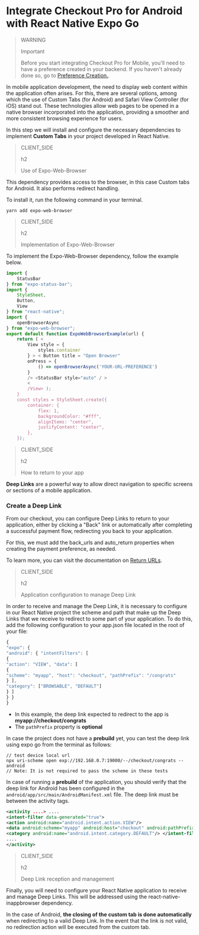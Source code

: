 # Integrate Checkout Pro for Android with React Native Expo Go

> WARNING
>
> Important
>
> Before you start integrating Checkout Pro for Mobile, you'll need to have a preference created in your backend. If you haven't already done so, go to [Preference Creation.](/developers/en/docs/checkout-pro/integrate-preferences).

In mobile application development, the need to display web content within the application often arises. For this, there are several options, among which the use of Custom Tabs (for Android) and Safari View Controller (for iOS) stand out. These technologies allow web pages to be opened in a native browser incorporated into the application, providing a smoother and more consistent browsing experience for users.

In this step we will install and configure the necessary dependencies to implement **Custom Tabs** in your project developed in React Native. 

> CLIENT_SIDE
>
> h2
>
> Use of Expo-Web-Browser

This dependency provides access to the browser, in this case Custom tabs for Android. It also performs redirect handling.

To install it, run the following command in your terminal.

```yarn
yarn add expo-web-browser
```

> CLIENT_SIDE
>
> h2
>
> Implementation of Expo-Web-Browser

To implement the Expo-Web-Browser dependency, follow the example below.

```JavaScript
import {
	StatusBar
} from "expo-status-bar";
import {
	StyleSheet,
	Button,
	View
} from "react-native";
import {
	openBrowserAsync
} from "expo-web-browser";
export default function ExpoWebBrowserExample(url) {
	return ( <
		View style = {
			styles.container
		} > < Button title = "Open Browser"
		onPress = {
			() => openBrowserAsync('YOUR-URL-PREFERENCE')
		}
		/> <StatusBar style="auto" / >
		<
		/View> );
	}
	const styles = StyleSheet.create({
		container: {
			flex: 1,
			backgroundColor: "#fff",
			alignItems: "center",
			justifyContent: "center",
		},
	});
```

> CLIENT_SIDE
>
> h2
>
> How to return to your app

**Deep Links** are a powerful way to allow direct navigation to specific screens or sections of a mobile application.

### Create a Deep Link

From our checkout, you can configure Deep Links to return to your application, either by clicking a "Back" link or automatically after completing a successful payment flow, redirecting you back to your application.

For this, we must add the back_urls and auto_return properties when creating the payment preference, as needed.

To learn more, you can visit the documentation on [Return URLs](/developers/es/docs/checkout-pro/checkout-customization/user-interface/redirection).

> CLIENT_SIDE
>
> h2
>
> Application configuration to manage Deep Link 

In order to receive and manage the Deep Link, it is necessary to configure in our React Native project the scheme and path that make up the Deep Links that we receive to redirect to some part of your application.
To do this, add the following configuration to your app.json file located in the root of your file:

```JavaScript
{
"expo": {
"android": { "intentFilters": [
{
"action": "VIEW", "data": [
{
"scheme": "myapp", "host": "checkout", "pathPrefix": "/congrats"
} ],
"category": ["BROWSABLE", "DEFAULT"]
} ]
} }
}
```

* In this example, the deep link expected to redirect to the app is **myapp://checkout/congrats**
* The `pathPrefix` property is **optional**

In case the project does not have a **prebuild** yet, you can test the deep link using expo go from the terminal as follows:

```
// test device local url
npx uri-scheme open exp://192.168.0.7:19000/--/checkout/congrats --android
// Note: It is not required to pass the scheme in these tests
```

In case of running a **prebuild** of the application, you should verify that the deep link for Android has been configured in the `android/app/src/main/AndroidManifest.xml` file. The deep link must be between the activity tags.

```AndroidManifest.xml
<activity ....> ....
<intent-filter data-generated="true">
<action android:name="android.intent.action.VIEW"/>
<data android:scheme="myapp" android:host="checkout" android:pathPrefix="/congrats"/> <category android:name="android.intent.category.BROWSABLE"/>
<category android:name="android.intent.category.DEFAULT"/> </intent-filter>
....
</activity>

```

> CLIENT_SIDE
>
> h2
>
> Deep Link reception and management

Finally, you will need to configure your React Native application to receive and manage Deep Links. This will be addressed using the react-native-inappbrowser dependency.

In the case of Android, **the closing of the custom tab is done automatically** when redirecting to a valid Deep Link. In the event that the link is not valid, no redirection action will be executed from the custom tab.